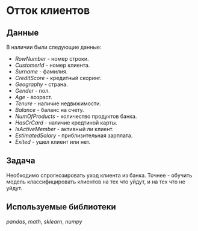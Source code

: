 # Отток клиентов


## Данные

В наличии были следующие данные:
* *RowNumber* - номер строки.
* *CustomerId* - номер клиента.
* *Surname* - фамилия.
* *CreditScore* - кредитный скоринг.
* *Geography* - страна.
* *Gender* - пол.
* *Age* - возраст.
* *Tenure* - наличие недвижимости.
* *Balance* - баланс на счету.
* *NumOfProducts* - количество продуктов банка.
* *HasCrCard* - наличие кредтиной карты.
* *IsActiveMember* - активный ли клиент.
* *EstimatedSalary* - приблизительная зарплата.
* *Exited* - ушел клиент или нет.

## Задача

Необходимо спрогнозировать уход клиента из банка. Точнее - обучить модель классифицировать клиентов на тех что уйдут, и на тех что не уйдут.

## Используемые библиотеки
*pandas*, *math*, *sklearn*, *numpy*